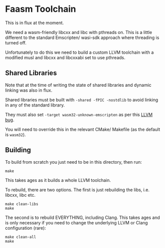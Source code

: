 # Faasm Toolchain

This is in flux at the moment.

We need a wasm-friendly libcxx and libc with pthreads on. This is a little different to the standard Emscripten/ wasi-sdk approach where threading is turned off.

Unfortunately to do this we need to build a custom LLVM toolchain with a modified musl and libcxx and libcxxabi set to use pthreads.

## Shared Libraries

Note that at the time of writing the state of shared libraries and dynamic linking was also in flux. 

Shared libraries must be built with `-shared -fPIC -nostdlib` to avoid linking in any of the standard library.

They must also set `-target wasm32-unknown-emscripten` as per this [LLVM bug](https://bugs.llvm.org/show_bug.cgi?id=42714).

You will need to override this in the relevant CMake/ Makefile (as the default is `wasm32`).

## Building

To build from scratch you just need to be in this directory, then run:

```
make
```

This takes ages as it builds a whole LLVM toolchain.

To rebuild, there are two options. The first is just rebuilding the libs, i.e. libcxx, libc etc.

```
make clean-libs
make
```

The second is to rebuild EVERYTHING, including Clang. This takes ages and is only necessary if you need to change the underlying LLVM or Clang configuration (rare):

```
make clean-all
make
```


